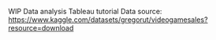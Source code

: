 WIP Data analysis Tableau tutorial
Data source: https://www.kaggle.com/datasets/gregorut/videogamesales?resource=download
